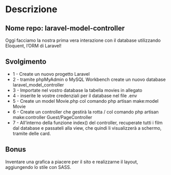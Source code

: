 # Descrizione
## Nome repo: laravel-model-controller
Oggi facciamo la nostra prima vera interazione con il database utilizzando Eloquent, l’ORM di Laravel!

## Svolgimento
- 1 - Create un nuovo progetto Laravel
- 2 - tramite phpMyAdmin o MySQL Workbench create un nuovo database laravel_model_controller
- 3 - Importate nel vostro database la tabella movies in allegato
- 4 - inserite le vostre credenziali per il database nel file .env
- 5 - Create un model Movie.php col comando php artisan make:model Movie
- 6 - Create un controller che gestirà la rotta / col comando
php artisan make:controller Guest/PageController
- 7 - All’interno della funzione index() del controller, recuperate tutti i film dal database e passateli alla view, che quindi li visualizzerà a schermo, tramite delle card.


## Bonus 
Inventare una grafica a piacere per il sito e realizzarne il layout, aggiungendo lo stile con SASS.